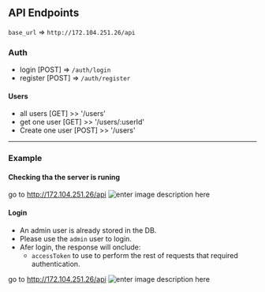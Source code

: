 

## API Endpoints

`base_url` => `http://172.104.251.26/api`
### Auth
- login [POST] => `/auth/login`
- register [POST] => `/auth/register`

#### Users
- all users [GET] >> '/users' 
- get one user [GET] >> '/users/:userId' 
- Create one user [POST] >> '/users'

---
### Example

#### Checking tha the server is runing
go to http://172.104.251.26/api
![enter image description here](https://res.cloudinary.com/dztskndab/image/upload/v1679475147/github_ecommerce_server/check_qrmyco.png)


#### Login
* An admin user is already stored in the DB.
* Please use the `admin` user to login.
* Afer login, the response will onclude:
	* `accessToken` to use to perform the rest of requests that required authentication.	

go to http://172.104.251.26/api
![enter image description here](https://res.cloudinary.com/dztskndab/image/upload/v1679475263/github_ecommerce_server/login_fwie6y.png)